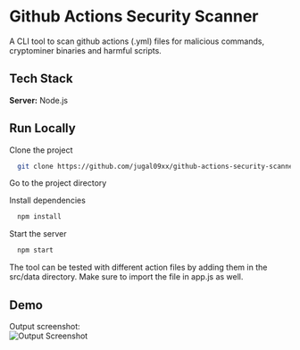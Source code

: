 
# Github Actions Security Scanner

A CLI tool to scan github actions (.yml) files for malicious commands, cryptominer binaries and harmful scripts.


## Tech Stack

**Server:** Node.js


## Run Locally

Clone the project

```bash
  git clone https://github.com/jugal09xx/github-actions-security-scanner
```

Go to the project directory

Install dependencies

```bash
  npm install
```

Start the server

```bash
  npm start
```

The tool can be tested with different action files by adding them in the src/data directory. Make sure to import the file in app.js as well.


## Demo

Output screenshot:<br>
![Output Screenshot](https://i.ibb.co/ymCfVFv/Screenshot-2023-10-24-175956.png)
